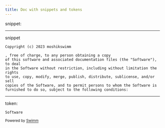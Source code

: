 ```yaml
---
title: Doc with snippets and tokens
---
```

snippet:

<SwmSnippet path="/LICENSE" line="3">

---

snippet

```
Copyright (c) 2023 moshikswimm

, free of charge, to any person obtaining a copy
of this software and associated documentation files (the "Software"), to deal
in the Software without restriction, including without limitation the rights
to use, copy, modify, merge, publish, distribute, sublicense, and/or sell
copies of the Software, and to permit persons to whom the Software is
furnished to do so, subject to the following conditions:
```

---

</SwmSnippet>

token:

<SwmToken path="/LICENSE" pos="7:4:4" line-data="in the Software without restriction, including without limitation the rights">`Software`</SwmToken>

<SwmMeta version="3.0.0" repo-id="Z2l0aHViJTNBJTNBTXlOZXdSZXBvJTNBJTNBbW9zaGlrc3dpbW0=" repo-name="MyNewRepo"><sup>Powered by [Swimm](https://swimm-web-app.web.app/)</sup></SwmMeta>
